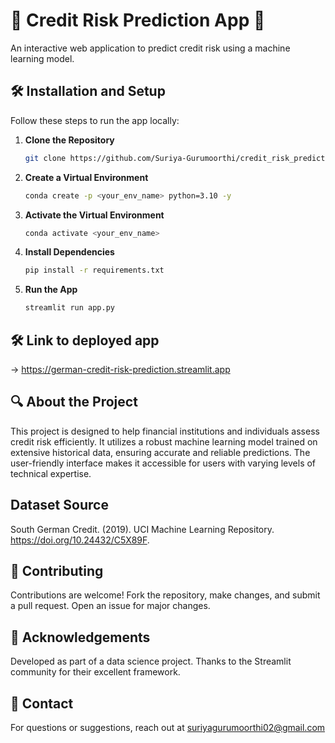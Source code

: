 # 🌟 Credit Risk Prediction App 🌟

An interactive web application to predict credit risk using a machine learning model.

## 🛠️ Installation and Setup

Follow these steps to run the app locally:

1. **Clone the Repository**
    ```bash
    git clone https://github.com/Suriya-Gurumoorthi/credit_risk_prediction.git
    ```

2. **Create a Virtual Environment**
    ```bash
    conda create -p <your_env_name> python=3.10 -y
    ```

3. **Activate the Virtual Environment**
    ```bash
    conda activate <your_env_name>
    ```

4. **Install Dependencies**
    ```bash
    pip install -r requirements.txt
    ```

5. **Run the App**
    ```bash
    streamlit run app.py
    ```
## 🛠️ Link to deployed app
 -> https://german-credit-risk-prediction.streamlit.app


## 🔍 About the Project

This project is designed to help financial institutions and individuals assess credit risk efficiently. It utilizes a robust machine learning model trained on extensive historical data, ensuring accurate and reliable predictions. The user-friendly interface makes it accessible for users with varying levels of technical expertise.

## Dataset Source

South German Credit. (2019). UCI Machine Learning Repository. https://doi.org/10.24432/C5X89F.

## 🤝 Contributing

Contributions are welcome! Fork the repository, make changes, and submit a pull request. Open an issue for major changes.


## 🙏 Acknowledgements

Developed as part of a data science project. Thanks to the Streamlit community for their excellent framework.

## 📧 Contact

For questions or suggestions, reach out at suriyagurumoorthi02@gmail.com
